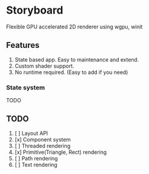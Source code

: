 # Storyboard
Flexible GPU accelerated 2D renderer using wgpu, winit

## Features
1. State based app. Easy to maintenance and extend.
2. Custom shader support.
3. No runtime required. (Easy to add if you need)

### State system
TODO

## TODO
1. [ ] Layout API
2. [x] Component system
3. [ ] Threaded rendering
4. [x] Primitive(Triangle, Rect) rendering
5. [ ] Path rendering
6. [ ] Text rendering
